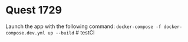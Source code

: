 # Quest 1729

Launch the app with the following command: `docker-compose -f docker-compose.dev.yml up --build`
#   t e s t C I  
 